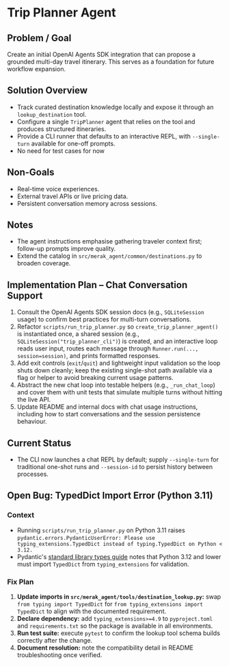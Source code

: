 # Trip Planner Agent

## Problem / Goal
Create an initial OpenAI Agents SDK integration that can propose a grounded multi-day travel itinerary. This serves as a foundation for future workflow expansion.

## Solution Overview
- Track curated destination knowledge locally and expose it through an `lookup_destination` tool.
- Configure a single `TripPlanner` agent that relies on the tool and produces structured itineraries.
- Provide a CLI runner that defaults to an interactive REPL, with `--single-turn` available for one-off prompts.
- No need for test cases for now 

## Non-Goals
- Real-time voice experiences.
- External travel APIs or live pricing data.
- Persistent conversation memory across sessions.

## Notes
- The agent instructions emphasise gathering traveler context first; follow-up prompts improve quality.
- Extend the catalog in `src/merak_agent/common/destinations.py` to broaden coverage.

## Implementation Plan – Chat Conversation Support
1. Consult the OpenAI Agents SDK session docs (e.g., `SQLiteSession` usage) to confirm best practices for multi-turn conversations.
2. Refactor `scripts/run_trip_planner.py` so `create_trip_planner_agent()` is instantiated once, a shared session (e.g., `SQLiteSession("trip_planner_cli")`) is created, and an interactive loop reads user input, routes each message through `Runner.run(..., session=session)`, and prints formatted responses.
3. Add exit controls (`exit`/`quit`) and lightweight input validation so the loop shuts down cleanly; keep the existing single-shot path available via a flag or helper to avoid breaking current usage patterns.
4. Abstract the new chat loop into testable helpers (e.g., `_run_chat_loop`) and cover them with unit tests that simulate multiple turns without hitting the live API.
5. Update README and internal docs with chat usage instructions, including how to start conversations and the session persistence behaviour.

## Current Status
- The CLI now launches a chat REPL by default; supply `--single-turn` for traditional one-shot runs and `--session-id` to persist history between processes.

## Open Bug: TypedDict Import Error (Python 3.11)

### Context
- Running `scripts/run_trip_planner.py` on Python 3.11 raises `pydantic.errors.PydanticUserError: Please use typing_extensions.TypedDict instead of typing.TypedDict on Python < 3.12.`
- Pydantic's [standard library types guide](https://docs.pydantic.dev/latest/api/standard_library_types/) notes that Python 3.12 and lower must import `TypedDict` from `typing_extensions` for validation.

### Fix Plan
1. **Update imports in `src/merak_agent/tools/destination_lookup.py`:** swap `from typing import TypedDict` for `from typing_extensions import TypedDict` to align with the documented requirement.
2. **Declare dependency:** add `typing_extensions>=4.9` to `pyproject.toml` and `requirements.txt` so the package is available in all environments.
3. **Run test suite:** execute `pytest` to confirm the lookup tool schema builds correctly after the change.
4. **Document resolution:** note the compatibility detail in README troubleshooting once verified.

